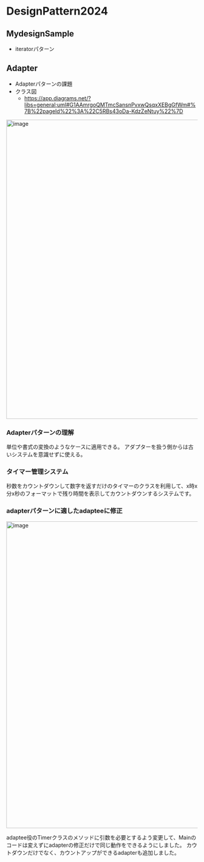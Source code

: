 # DesignPattern2024
## MydesignSample
- iteratorパターン

## Adapter
- Adapterパターンの課題
- クラス図
  - https://app.diagrams.net/?libs=general;uml#G1AAmrgoQMTmcSansnPvxwQsqxXEBgGfWm#%7B%22pageId%22%3A%22C5RBs43oDa-KdzZeNtuy%22%7D
<img width="788" alt="image" src="https://github.com/user-attachments/assets/e0316c9e-47d5-47ff-b15f-93a56b100e1f" />

### Adapterパターンの理解
単位や書式の変換のようなケースに適用できる。
アダプターを扱う側からは古いシステムを意識せずに使える。

### タイマー管理システム
秒数をカウントダウンして数字を返すだけのタイマーのクラスを利用して、x時x分x秒のフォーマットで残り時間を表示してカウントダウンするシステムです。

### adapterパターンに適したadapteeに修正
<img width="808" alt="image" src="https://github.com/user-attachments/assets/03bc3b27-9f10-4f53-99b0-4eee4fc3c90c" />

adaptee役のTimerクラスのメソッドに引数を必要とするよう変更して、Mainのコードは変えずにadapterの修正だけで同じ動作をできるようにしました。
カウトダウンだけでなく、カウントアップができるadapterも追加しました。
